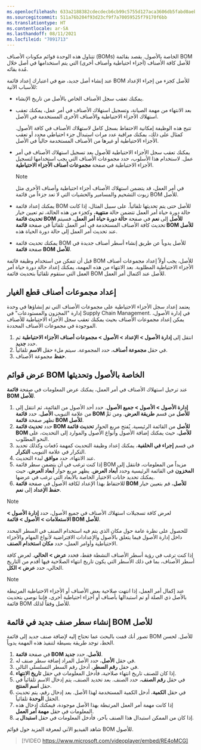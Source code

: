 ```yaml
---
ms.openlocfilehash: 633a2188382cdecdecb6cb99c5755d127aca3606db5fabd0aeb2fa0caf407df2
ms.sourcegitcommit: 511a76b204f93d23cf9f7a70059525f79170f6bb
ms.translationtype: HT
ms.contentlocale: ar-SA
ms.lasthandoff: 08/11/2021
ms.locfileid: "7091713"
---
```

تتناول هذه الوحدة قوائم مكونات الأصناف (BOMs) الخاصة بالأصول. يقصد بقائمة BOM للأصل كافة الأصناف (أجزاء احتياطية وأصناف أخرى) التي يتم استخدامها في أصل خلال مُدة بقائه. 

عند إنشاء أصل جديد، ضع في اعتبارك إعداد قائمة BOM للأصل كجزء من إجراء الإعداد للأسباب الآتية: 

- يمكنك تعقب سجل الأصناف الخاص بالأصل من تاريخ الإنشاء.
- بعد الانتهاء من مهمة الصيانة، وتسجيل استهلاك الأصناف في أمر عمل، يمكنك تعقب استهلاك الأجزاء الاحتياطية والأصناف الأخرى المستخدمة في الأصل. 

    تتيح هذه الوظيفة إمكانية الاحتفاظ بسجل كامل لاستهلاك الأصناف في كافة الأصول. كمثال على ذلك، يمكنك مراقبة عدد مرات استبدال جزء احتياطي محدد أو تعقب الأجزاء الاحتياطية أو غيرها من الأصناف المستخدمة حالياً في الأصل.


- يمكنك تعقب سجل الأجزاء الاحتياطية للأصول بعد تسجيل استهلاك الأصناف في أمر عمل. لاستخدام هذا الأسلوب، حدد مجموعات الأصناف التي يجب استخدامها لتسجيل الأجزاء الاحتياطية في صفحة **مجموعات أصناف الأجزاء الاحتياطية**.  

    > [!NOTE]
    > في أمر العمل، قد يتضمن استهلاك الأصناف أجزاء احتياطية وأصناف الأخرى مثل زيوت التشحيم والمسامير والحشيات التي لا تعد جزءاً من قائمة BOM للأصل.
    
- يمكنك إعداد قائمة BOM للأصل حتى يتم تحديثها تلقائياً. على سبيل المثال، إذا كانت حالة دورة حياة أمر العمل تتضمن حالة **منتهية**، وكجزء من هذه الحالة، تم تعيين خيار **تحديث قائمة BOM‎ للأصل** إلى **نعم** في صفحة **حالة دورة حياة أمر العمل**، فسيتم تحديث كافة الأصناف المستخدمة في أمر العمل تلقائياً في صفحة **قائمة BOM‎ للأصل** عند تحديث أمر العمل إلى حالة دورة الحياة هذه.
- يمكنك تحديث قائمة BOM‎ للأصل يدوياً عن طريق إنشاء أسطر أصناف جديدة في صفحة **قائمة BOM‎ للأصل**.

قبل أن تتمكن من استخدام وظيفة قائمة BOM‎ للأصل، يجب أولاً إعداد مجموعات أصناف الأجزاء الاحتياطية المطلوبة. بعد الانتهاء من هذه المهمة، يمكنك إعداد حالة دورة حياة أمر العمل التي ستقوم تلقائياً بتحديث قائمة BOM‎ للأصل عند اكتمال أمر العمل.

## <a name="set-up-spare-parts-item-groups"></a>إعداد مجموعات أصناف قطع الغيار
يعتمد إعداد سجل الأجزاء الاحتياطية على مجموعات الأصناف التي تم إنشاؤها في وحدة إدارة "المخزون والمستودعات" في Supply Chain Management. في إدارة الأصول، يمكن إعداد مجموعات الأصناف بحيث يمكنك تعقب سجل الأجزاء الاحتياطية للأصناف الموجودة في مجموعات الأصناف المحددة.

1.  انتقل إلى **إدارة الأصول > الإعداد > الأصول > مجموعات أصناف الأجزاء الاحتياطية** ثم حدد **جديد**. 
2.  في حقل **مجموعة أصناف**، حدد المجموعة. سيتم ملء حقل **الاسم** تلقائياً.
3.  **حفظ** مجموعة الأصناف.

## <a name="view-and-update-asset-boms"></a>عرض قوائم BOM الخاصة بالأصول وتحديثها
عند ترحيل استهلاك الأصناف في أمر العمل، يمكنك عرض المعلومات في صفحة **قائمة BOM للأصل**.

1.  انتقل إلى **‎إدارة الأصول > الأصول > جميع الأصول**. حدد أحد الأصول من القائمة، ثم من علامة التبويب **الأصل**، حدد **قائمة BOM للأصل** من قسم **طريقة العرض**. ومن ثمَّ تظهر صفحة **قائمة BOM للأصل**. 
2.  حدد **تحديث قائمة BOM للأصل** من القائمة الرئيسية. يُفتح مربع الحوار **تحديث قائمة BOM للأصل**، حيث يمكنك إضافة الأصول وأنواع الأصول والموارد إلى التحديث، على النحو المطلوب. 
3.  في قسم **إجراء في الخلفية**، يمكنك إعداد وظيفة التحديث كمهمة دُفعات وكذلك تحديد التكرار في علامة التبويب **التكرار**. 
4.  عند الانتهاء، حدد **موافق** لبدء التحديث. 
5.  إذا كنت ترغب في أن يتضمن سطر قائمة BOM مزيداً من المعلومات، فانتقل إلى **المخزون** في القائمة الرئيسية وحدد **أبعاد العرض**. يظهر مربع حوار **أبعاد العرض**، حيث يمكنك تحديد خانات الاختيار الخاصة بالأبعاد التي ترغب في عرضها. 
6.  للاحتفاظ بهذا الإعداد لكافة الأصول في صفحة **قائمة BOM للأصل**، قم بتعيين خيار **حفظ الإعداد** إلى **نعم**. 

> [!NOTE]
> لعرض كافة تسجيلات استهلاك الأصناف في جميع الأصول، حدد **إدارة الأصول > الاستعلامات > الأصول > قائمة BOM للأصل**.

للحصول على نظرة عامة حول مكان الذي يتم فيه استخدام الصنف في السطر المحدد داخل إدارة الأصول فيما يتعلق بالأصول والإعدادات الافتراضية لأنواع المهام والأجزاء الاحتياطية وأوامر العمل، حدد **مكان استخدام الصنف**.

إذا كنت ترغب في رؤية أسطر الأصناف النشطة فقط، فحدد **عرض > الحالي**. لعرض كافة أسطر الأصناف، بما في ذلك الأسطر التي يكون تاريخ انتهاء الصلاحية فيها أقدم من التاريخ الحالي، حدد **عرض > الكل**. 

> [!NOTE]
> عند إكمال أمر العمل، إذا انتهت صلاحية بعض الأصناف أو الأجزاء الاحتياطية المرتبطة بالأصل ذي الصلة أو تم استبدالها بأصناف أو أجزاء احتياطية أخرى، فإننا نوصي بتحديث قائمة BOM للأصل وفقاً لذلك.

## <a name="create-a-new-item-line-in-an-asset-bom"></a>إنشاء سطر صنف جديد في قائمة BOM للأصل
تصور أنك قمت بالبحث عما تحتاج إليه لإضافة صنف جديد إلى قائمة BOM للأصل. لحسن الحظ، توجد طريقة بسيطة لتنفيذ هذه المهمة يدوياً.

1.  في صفحة **قائمة BOM للأصل**، حدد **جديد**.
2.  في حقل **الأصل**، حدد الأصل المراد إضافة سطر صنف له.
3.  في حقل **رقم السطر**، أدخل رقم السطر التسلسلي التالي.
4.  إذا كان للصنف تاريخ انتهاء صلاحية، فأدخل المعلومات في حقل **تاريخ الانتهاء**.
5.  في حقل **رقم الصنف**، حدد الصنف. بعد تحديد الصنف، يتم إدخال الاسم تلقائياً في حقل **اسم المنتج**.
6.  في حقل **الكمية**، أدخل الكمية المستخدمة لهذا الأصل. بعد إدخال رقم، يتم تحديث الحقل **الوحدة** تلقائياً.
7.  إذا كانت مهمة أمر العمل المرتبطة بهذا الأصل موجودة، فيمكنك إدخال هذه المعلومات في حقل **مهمة أمر العمل**.
8.  إذا كان من الممكن استبدال هذا الصنف بآخر، فأدخل المعلومات في حقل **استبدال بـ**.

شاهد الفيديو الآتي لمعرفة المزيد حول قوائم BOM للأصول.

 > [!VIDEO https://www.microsoft.com/videoplayer/embed/RE4oMCG]

